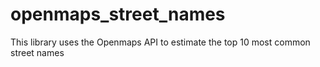 # openmaps_street_names
This library uses the Openmaps API to estimate the top 10 most common street names
